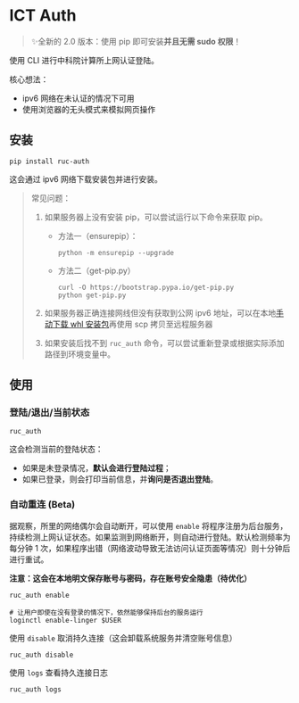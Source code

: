 # ICT Auth

> ✨全新的 2.0 版本：使用 pip 即可安装**并且无需 sudo 权限**！

使用 CLI 进行中科院计算所上网认证登陆。

核心想法：

- ipv6 网络在未认证的情况下可用
- 使用浏览器的无头模式来模拟网页操作

## 安装

```
pip install ruc-auth
```

这会通过 ipv6 网络下载安装包并进行安装。

> 常见问题：
>
> 1. 如果服务器上没有安装 pip，可以尝试运行以下命令来获取 pip。
>
>    - 方法一（ensurepip）：
>
>      ```
>      python -m ensurepip --upgrade
>      ```
>
>    - 方法二（get-pip.py）
>
>      ```
>      curl -O https://bootstrap.pypa.io/get-pip.py
>      python get-pip.py
>      ```
>
> 2. 如果服务器正确连接网线但没有获取到公网 ipv6 地址，可以在本地[手动下载 whl 安装包](https://pypi.org/project/ruc-auth/#files)再使用 scp 拷贝至远程服务器
>
> 3. 如果安装后找不到 `ruc_auth` 命令，可以尝试重新登录或根据实际添加路径到环境变量中。

## 使用

### 登陆/退出/当前状态

```
ruc_auth
```

这会检测当前的登陆状态：

- 如果是未登录情况，**默认会进行登陆过程**；
- 如果已登录，则会打印当前信息，并**询问是否退出登陆**。

### 自动重连 (Beta)

据观察，所里的网络偶尔会自动断开，可以使用 `enable` 将程序注册为后台服务，持续检测上网认证状态。如果监测到网络断开，则自动进行登陆。默认检测频率为每分钟 1 次，如果程序出错（网络波动导致无法访问认证页面等情况）则十分钟后进行重试。

**注意：这会在本地明文保存账号与密码，存在账号安全隐患（待优化）**

```
ruc_auth enable

# 让用户即使在没有登录的情况下，依然能够保持后台的服务运行
loginctl enable-linger $USER
```

使用 `disable` 取消持久连接（这会卸载系统服务并清空账号信息）

```
ruc_auth disable
```

使用 `logs` 查看持久连接日志

```
ruc_auth logs
```